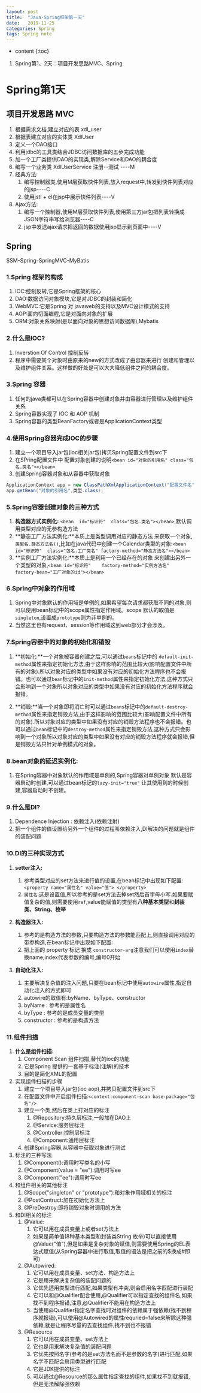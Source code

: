 ```yaml
---
layout: post
title:  "Java-Spring框架第一天"
date:   2019-11-25
categories: Spring
tags: Spring note
---
```


* content
{:toc}

1. Spring第1、2天：项目开发思路MVC、Spring










# Spring第1天
## 项目开发思路 MVC
1. 根据需求文档,建立对应的表 xdl_user
2. 根据表建立对应的实体类 XdlUser
3. 定义一个DAO接口
4. 利用jdbc的工具类结合JDBC访问数据库的五步完成功能
5. 加一个工厂类提供DAO的实现类,解除Service和DAO的耦合度
6. 编写一个业务类 XdlUserService 注册--测试 ----M
7. 经典方法:
    1. 编写控制器类,使用M层获取快件列表,放入request中,转发到快件列表对应的jsp----C
    2. 使用jstl + el在jsp中展示快件列表----V
8. Ajax方法:
    1. 编写一个控制器,使用M层获取快件列表,使用第三方jar包把列表转换成JSON字符串写给浏览器----C
    2. jsp中发送ajax请求把返回的数据使用jsp显示到页面中----V

## Spring
SSM-Spring-SpringMVC-MyBatis
### 1.Spring 框架的构成    
1. IOC:控制反转,它是Spring框架的核心 
2. DAO:数据访问对象模块,它是对JDBC的封装和简化
3. WebMVC:它是Spring 对 javaweb的支持以及MVC设计模式的支持
4. AOP:面向切面编程,它是对面向对象的扩展 
5. ORM:对象关系映射(是以面向对象的思想访问数据库),Mybatis

### 2.什么是IOC?
1. Inverstion Of Control   控制反转   
2. 程序中需要某个对象时由原来的new的方式改成了由容器来进行 创建和管理以及维护组件关系。这样做的好处是可以大大降低组件之间的耦合度。

### 3.Spring 容器
1. 任何的java类都可以在Spring容器中创建对象并由容器进行管理以及维护组件关系
2. Spring容器实现了 IOC 和 AOP 机制
3. Spring容器的类型BeanFactory或者是ApplicationContext类型

### 4.使用Spring容器完成IOC的步骤  
1. 建立一个项目导入jar包(ioc相关jar包)拷贝Spring配置文件到src下
2. 在SPring配置文件中 配置对象创建的说明`<bean id="对象的引用名" class="包名.类名"></bean>`
3. 创建Spring容器对象和从容器中获取对象  

```java
ApplicationContext app = new ClassPathXmlApplicationContext("配置文件名");
app.getBean("对象的引用名",类型.class);
```  

### 5.Spring容器创建对象的三种方式
1. **构造器方式实例化:** `<bean  id="标识符"  class="包名.类名"></bean>`,默认调用类型对应的无参构造方法
2. **静态工厂方法实例化:**本质上是类型调用对应的静态方法 来获取一个对象,`类型名.静态方法名()`,比如在java代码中创建一个Calendar类型的对象:`<bean id="标识符"  class="包名.工厂类名" factory-method="静态方法名"></bean>`
3. **实例工厂方法实例化:**本质上是利用一个已经存在的对象 来创建出另外一个类型的对象,`<bean id="标识符"    factory-method="实例方法名"  factory-bean="工厂对象的id"></bean>`

### 6.Spring中对象的作用域
1. Spring中对象默认的作用域是单例的,如果希望每次请求都获取不同的对象,则可以使用bean标记中的scope属性指定作用域。scope 默认的取值是`singleton`,设置成`prototype`则为非单例的。
2. 当然这里也有request、session等作用域这到web部分才会涉及。

### 7.Spring容器中的对象的初始化和销毁 
1. **初始化:**一个对象被容器创建之后,可以通过`beans`标记中的 `default-init-method`属性来指定初始化方法,由于这样影响的范围比较大(影响配置文件中所有的对象).所以对象对应的类型中如果没有对应的初始化方法程序也不会报错。也可以通过`bean`标记中的`init-method`属性来指定初始化方法,这种方式只会影响到一个对象所以对象对应的类型中如果没有对应的初始化方法程序就会报错。

2. **销毁:**当一个对象即将消亡时可以通过`beans`标记中的`default-destroy-method`属性来指定销毁方法,由于这样影响的范围比较大(影响配置文件中所有的对象).所以对象对应的类型中如果没有对应的销毁方法程序也不会报错。也可以通过`bean`标记中的`destroy-method`属性来指定销毁方法,这种方式只会影响到一个对象所以对象对应的类型中如果没有对应的销毁方法程序就会报错,但是销毁方法只针对单例模式的对象。

### 8.**bean对象的延迟实例化:**
1. 在Spring容器中对象默认的作用域是单例的,Spring容器对单例对象 默认是容器启动时创建,可以通过bean标记的`lazy-init="true"` 让其使用到的时候创建,容器启动时不创建。

### 9.什么是DI?
1. Dependence Injection : 依赖注入(依赖注射)
2. 把一个组件的值设置给另外一个组件的过程叫依赖注入,DI解决的问题就是组件的装配问题 

### 10.**DI的三种实现方式**
1. **setter注入:**
    1. 参考类型对应的set方法来进行值的设置,在bean标记中出现如下配置:`<property name="属性名" value="值"> </property>`
    2. `属性名`:这是设置值,所以参考的是set方法去掉set然后首字母小写.如果要赋值复杂的值,则需要使用`ref`,value能赋值的类型有**八种基本类型**和**封装类、String、枚举**

2. **构造器注入:**
    1. 参考的是构造方法的参数,只要构造方法的参数能匹配上,则直接调用对应的带参构造,在bean标记中出现如下配置:
    2. 把上面的 property 标记 换成 `constructor-arg`注意我们可以使用`index`替换name,index代表参数的编号,编号0开始 

3. **自动化注入:**
    1. 主要解决复杂值的注入问题,只要在bean标记中使用`autowire`属性,指定自动化注入的方式即可
    2. autowire的取值有:byName、byType、constructor
    3. byName : 参考的是属性名
    4. byType : 参考的是成员变量的类型 
    5. constructor : 参考的是构造方法

### 11.组件扫描
1. **什么是组件扫描:**
    1. Component Scan 组件扫描,替代的ioc的功能
    2. 它是Spring 提供的一套基于标注(注解)的技术
    3. 目的是简化XML的配置
2. 实现组件扫描的步骤
    1. 建立一个项目导入jar包(ioc aop),并拷贝配置文件到src下
    2. 在配置文件中开启组件扫描:`<context:component-scan base-package="包名"/>`
    3. 建立一个类,然后在类上打对应的标注
        1. @Repository:持久层标注,一般加在DAO上
        2. @Service:服务层标注
        3. @Controller:控制层标注
        4. @Component:通用层标注
    4. 创建Spring容器,从容器中获取对象进行测试
3. 标注的三种写法
    1. @Component():调用时写类名的小写
    2. @Component(value = "ee"):调用时写ee
    3. @Component("ee"):调用时写ee
4. 和组件相关的其他标注
    1. @Scope("singleton" or "prototype"):和对象作用域相关的标注
    2. @PostContruct:加在初始化方法上
    3. @PreDestroy:即将销毁对象时调用的方法
5. 和DI相关的标注
    1. @Value:
        1. 它可以用在成员变量上或者set方法上
        2. 如果是简单值(8种基本类型和封装类String 枚举)可以直接使用@Value("值"),但是如果是复杂对象的赋值,则需要使用Spring的EL表达式赋值(从Spring容器中进行取值,取值的语法是把之前的$换成#即可)
    2. @Autowired:
        1. 它可以用在成员变量、set方法、构造方法上
        2. 它是用来解决复杂值的装配问题的
        3. 它优先适用类型进行匹配,如果类型有冲突,则会启用名字匹配进行装配
        4. 它可以和@Qualifier配合使用,@Qualifier可以指定查找的组件名,如果找不到程序报错,注意,@Qualifier不能用在构造方法上
        5. 当使用@Qualifier指定名字查找时对组件的依赖属于强依赖(找不到程序就报错),可以使用@Autowired的属性requried=false来解除这种强依赖,就是让程序尽量的去查找组件,找不到也不报错
    3. @Resource
        1. 它可以用在成员变量、set方法上
        2. 它也是用来解决复杂值的装配问题
        3. 它优先按照名字(参考的是set方法名而不是参数的名字)进行匹配,如果名字不匹配会启用类型进行匹配
        4. 它是JDK提供的标注
        5. 可以通过@Resource的那么属性指定查找的组件,如果找不到就报错,但是无法解除强依赖





























